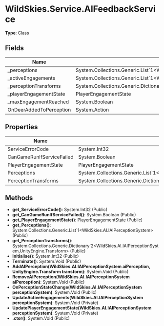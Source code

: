﻿# WildSkies.Service.AIFeedbackService

**Type**: Class

## Fields

| Name | Type | Access |
|------|------|--------|
| _perceptions | System.Collections.Generic.List`1<WildSkies.AI.IAIPerceptionSystem> | Private |
| _activeEngagements | System.Collections.Generic.List`1<WildSkies.AI.IAIPerceptionSystem> | Private |
| _perceptionTransforms | System.Collections.Generic.Dictionary`2<WildSkies.AI.IAIPerceptionSystem,UnityEngine.Transform> | Private |
| _playerEngagementState | PlayerEngagementState | Private |
| _maxEngagementReached | System.Boolean | Private |
| OnDeerAddedToPerception | System.Action | Public |

## Properties

| Name | Type | Access |
|------|------|--------|
| ServiceErrorCode | System.Int32 | Public |
| CanGameRunIfServiceFailed | System.Boolean | Public |
| PlayerEngagementState | PlayerEngagementState | Public |
| Perceptions | System.Collections.Generic.List`1<WildSkies.AI.IAIPerceptionSystem> | Public |
| PerceptionTransforms | System.Collections.Generic.Dictionary`2<WildSkies.AI.IAIPerceptionSystem,UnityEngine.Transform> | Public |

## Methods

- **get_ServiceErrorCode()**: System.Int32 (Public)
- **get_CanGameRunIfServiceFailed()**: System.Boolean (Public)
- **get_PlayerEngagementState()**: PlayerEngagementState (Public)
- **get_Perceptions()**: System.Collections.Generic.List`1<WildSkies.AI.IAIPerceptionSystem> (Public)
- **get_PerceptionTransforms()**: System.Collections.Generic.Dictionary`2<WildSkies.AI.IAIPerceptionSystem,UnityEngine.Transform> (Public)
- **Initialise()**: System.Int32 (Public)
- **Terminate()**: System.Void (Public)
- **AddAIPerception(WildSkies.AI.IAIPerceptionSystem aiPerception, UnityEngine.Transform transform)**: System.Void (Public)
- **RemoveAIPerception(WildSkies.AI.IAIPerceptionSystem aiPerception)**: System.Void (Public)
- **OnPerceptionStateChange(WildSkies.AI.IAIPerceptionSystem perceptionSystem)**: System.Void (Public)
- **UpdateActiveEngagements(WildSkies.AI.IAIPerceptionSystem perceptionSystem)**: System.Void (Private)
- **UpdatePlayerEngagementState(WildSkies.AI.IAIPerceptionSystem perceptionSystem)**: System.Void (Private)
- **.ctor()**: System.Void (Public)

